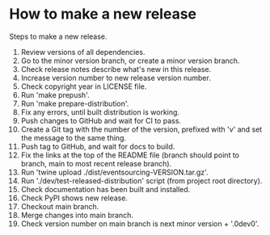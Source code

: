 # How to make a new release

Steps to make a new release.

1. Review versions of all dependencies.
2. Go to the minor version branch, or create a minor version branch.
3. Check release notes describe what's new in this release.
4. Increase version number to new release version number.
5. Check copyright year in LICENSE file.
6. Run 'make prepush'.
7. Run 'make prepare-distribution'.
8. Fix any errors, until built distribution is working.
9. Push changes to GitHub and wait for CI to pass.
10. Create a Git tag with the number of the version, prefixed with 'v' and set the message to the same thing.
11. Push tag to GitHub, and wait for docs to build.
12. Fix the links at the top of the README file (branch should point to branch, main to most recent release branch).
13. Run 'twine upload ./dist/eventsourcing-VERSION.tar.gz'.
14. Run './dev/test-released-distribution' script (from project root directory).
15. Check documentation has been built and installed.
16. Check PyPI shows new release.
17. Checkout main branch.
18. Merge changes into main branch.
19. Check version number on main branch is next minor version + '.0dev0'.
